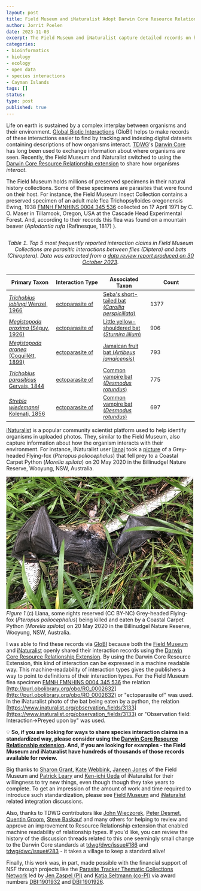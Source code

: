 ```yaml
---
layout: post
title: Field Museum and iNaturalist Adopt Darwin Core Resource Relationship Standard to Share Species Interaction Records 
author: Jorrit Poelen
date: 2023-11-03
excerpt: The Field Museum and iNaturalist capture detailed records on how species interact. They both showed their capacity to innovate by using the recently improved Darwin Core Resource Relationship extensions to publish their interaction records. By using this standards based approach, they facilitate access to the valueable biodiversity knowledge they keep, and provide examples for others to follow. 
categories:
- bioinformatics
- biology
- ecology
- open data
- species interactions
- Cayman Islands
tags: []
status: 
type: post
published: true
---
```


Life on earth is sustained by a complex interplay between organisms and their environment. [Global Biotic Interactions](https://globalbioticinteractions.org) (GloBI) helps to make records of these interactions easier to find by tracking and indexing digital datasets containing descriptions of how organisms interact. [TDWG](https://tdwg.org)'s [Darwin Core](https://www.tdwg.org/standards/dwc/) has long been used to exchange information about where organisms are seen. Recently, the Field Museum and iNaturalist switched to using the [Darwin Core Resource Relationship extension](https://dwc.tdwg.org/terms/#resourcerelationship) to share how organisms _interact_.

The Field Museum holds millions of preserved specimens in their natural history collections. Some of these specimens are parasites that were found on their host. For instance, the Field Museum Insect Collection contains a preserved specimen of an adult male flea Trichopsylloides oregonensis Ewing, 1938 [FMNH FMNHINS 0004 345 536](https://db.fieldmuseum.org/65167e0f-0e31-4884-a34e-577ffdb54545) collected on 17 April 1971 by C. O. Maser in Tillamook, Oregon, USA at the Cascade Head Experimental Forest. And, according to their records this flea was found on a mountain beaver (_Aplodontia rufa_  (Rafinesque, 1817) ).

<table>
<caption><p><em>Table 1. Top 5 most frequently reported interaction claims in Field Museum Collections are parasitic interactions between flies (Diptera) and bats (Chiroptera). Data was extracted from a <a href="/assets/fmnh-review-2023-10-30.pdf">data review report produced on 30 October 2023</a>.</em></p></caption>
<colgroup>
<col style="width: 25%">
<col style="width: 25%">
<col style="width: 25%">
<col style="width: 25%">
</colgroup>
<thead>
<tr class="header">
<th>Primary Taxon</th>
<th>Interaction Type</th>
<th>Associated Taxon</th>
<th>Count</th>
</tr>
</thead>
<tbody>
<tr class="odd">
<td><a href="https://www.catalogueoflife.org/data/taxon/7CQFK"><em>Trichobius joblingi</em> Wenzel, 1966</a></td>
<td><a href="http://purl.obolibrary.org/obo/RO_0002632">ectoparasite of</a></td>
<td><a href="https://itis.gov/servlet/SingleRpt/SingleRpt?search_topic=TSN&search_value=631822">Seba's short-tailed bat (<em>Carollia perspicillata</em>)</a></td>
<td>1377</td>
</tr>
<tr class="even">
<td><a href="https://www.catalogueoflife.org/data/taxon/3Z25Q"><em>Megistopoda proxima</em> (Séguy, 1926)</a></td>
<td><a href="http://purl.obolibrary.org/obo/RO_0002632">ectoparasite of</a></td>
<td><a href="https://www.itis.gov/servlet/SingleRpt/SingleRpt?search_topic=TSN&search_value=631860">Little yellow-shouldered bat (<em>Sturnira lilium</em>)</a></td>
<td>906</td>
</tr>
<tr class="odd">
<td><a href="https://www.catalogueoflife.org/data/taxon/3Z25L"><em>Megistopoda aranea</em> (Coquillétt, 1899)</a></td>
<td><a href="http://purl.obolibrary.org/obo/RO_0002632">ectoparasite of</a></td>
<td><a href="https://itis.gov/servlet/SingleRpt/SingleRpt?search_topic=TSN&search_value=180058">Jamaican fruit bat (<em>Artibeus jamaicensis</em>)</a></td>
<td>793</td>
</tr>
<tr class="even">
<td><a href="https://www.catalogueoflife.org/data/taxon/7D2FV"><em>Trichobius parasiticus</em> Gervais, 1844</a></td>
<td><a href="http://purl.obolibrary.org/obo/RO_0002632">ectoparasite of</a></td>
<td><a href="https://itis.gov/servlet/SingleRpt/SingleRpt?search_topic=TSN&search_value=631886">Common vampire bat (<em>Desmodus rotundus</em>)</a></td>
<td>775</td>
</tr>
<tr class="odd">
<td><a href="https://www.catalogueoflife.org/data/taxon/52WST"><em>Strebla wiedemanni</em> Kolenati, 1856</a></td>
<td><a href="http://purl.obolibrary.org/obo/RO_0002632">ectoparasite of</a></td>
<td><a href="https://itis.gov/servlet/SingleRpt/SingleRpt?search_topic=TSN&search_value=631886">Common vampire bat (<em>Desmodus rotundus</em>)</a></td>
<td>697</td>
</tr>
</tbody>
</table>  



[iNaturalist](https://inaturalist.org) is a popular community scientist platform used to help identify organisms in uploaded photos. They, similar to the Field Museum, also capture information about how the organism interacts with their environment. For instance, iNaturalist user [lianaj](https://www.inaturalist.org/people/lianaj) took a [picture](https://www.inaturalist.org/observations/46552699) of a Grey-headed Flying-fox (_Pteropus poliocephalus_) that fell prey to a Coastal Carpet Python (_Morelia spilota_) on 20 May 2020 in the Billinudgel Nature Reserve, Wooyung, NSW, Australia. 
  
<div class="figure figure-globi right">
  <a href="https://www.inaturalist.org/observations/46552699"><img src="/assets/inaturalist-photo-73834483.jpg" alt=""/></a>
    <div class="figcaption"><em>Figure 1.</em>(c) Liana, some rights reserved (CC BY-NC) Grey-headed Flying-fox (<em>Pteropus poliocephalus</em>) being killed and eaten by a Coastal Carpet Python (<em>Morelia spilota</em>) on 20 May 2020 in the Billinudgel Nature Reserve, Wooyung, NSW, Australia.</div>
</div>

I was able to find these records via [GloBI](https://globalbioticinteractions.org) because both the [Field Museum](https://globalbioticinteractions.org/?accordingTo=globi:globalbioticinteractions/fmnh) and [iNaturalist](https://globalbioticinteractions.org/accordingTo=globi:globalbioticinteractions/inaturalist) openly shared their interaction records using the [Darwin Core Resource Relationship Extension](https://dwc.tdwg.org/terms/#resourcerelationship). By using the Darwin Core Resource Extension, this kind of interaction can be expressed in a machine readable way. This machine-readability of interaction types gives the publishers a way to point to definitions of their interaction types. For the Field Museum flea specimen [FMNH FMNHINS 0004 345 536](https://db.fieldmuseum.org/65167e0f-0e31-4884-a34e-577ffdb54545) the relation [http://purl.obolibrary.org/obo/RO_0002632](http://purl.obolibrary.org/obo/RO_0002632) or "ectoparasite of" was used. In the iNaturalist photo of the bat being eaten by a python, the relation [https://www.inaturalist.org/observation_fields/3133](https://www.inaturalist.org/observation_fields/3133) or "Observation field: Interaction->Preyed upon by" was used. 

💡 **So, if you are looking for ways to share species interaction claims in a standardized way, please consider using the [Darwin Core Resource Relationship extension](https://dwc.tdwg.org/terms/#resourcerelationship). And, if you are looking for examples - the Field Museum and iNaturalist have hundreds of thousands of those records available for review.**

Big thanks to [Sharon Grant](https://orcid.org/0000-0002-0201-732X), [Kate Webbink](https://orcid.org/0000-0002-8347-0942), [Janeen Jones](https://orcid.org/0000-0002-1261-8049) of the Field Museum and [Patrick Leary](https://orcid.org/0000-0001-5172-8577) and [Ken-ichi Ueda](https://orcid.org/0000-0003-0145-6846) of iNaturalist for their willingness to try new things, even though though they take years to complete. To get an impression of the amount of work and time required to introduce such standardization, please see [Field Museum](https://github.com/globalbioticinteractions/globalbioticinteractions/issues/609#issuecomment-790649340) and [iNaturalist](https://github.com/globalbioticinteractions/globalbioticinteractions/issues/427) related integration discussions. 

Also, thanks to TDWG contributors like [John Wieczorek](https://orcid.org/0000-0003-1144-0290), [Peter Desmet](https://orcid.org/0000-0002-8442-8025), [Quentin Groom](https://orcid.org/0000-0002-0596-5376), [Steve Baskauf](https://orcid.org/0000-0003-4365-3135) and many others for helping to review and approve an improvement to Resource Relationship extension that enabled machine readability of relationship types. If you'd like, you can review the history of the discussion threads related to this one seemingly small change to the Darwin Core standards at [tdwg/dwc/issue#186](https://github.com/tdwg/dwc/issues/186) and [tdwg/dwc/issue#283](https://github.com/tdwg/dwc/issues/283) - it takes a village to keep a standard alive!

Finally, this work was, in part, made possible with the financial support of NSF through projects like the [Parasite Tracker Thematic Collections Network](https://www.globalbioticinteractions.org/parasitetracker/) led by [Jen Zaspel (PI)](https://orcid.org/0000-0003-3960-0364) and [Katja Seltmann (co-PI)](https://orcid.org/0000-0001-5354-6048) via award numbers [DBI:1901932](https://www.nsf.gov/awardsearch/showAward?AWD_ID=1901932) and [DBI:1901926](https://www.nsf.gov/awardsearch/showAward?AWD_ID=1901926).


